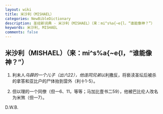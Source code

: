 ```yaml
---
layout: wiki
title: 米沙利（MISHAEL）
categories: NewBibleDictionary
description: 圣经新词典 - 米沙利（MISHAEL）（来：mi^s%a{~e{l，“谁能像神？”）
keywords: 米沙利, MISHAEL
comments: false
---
```


## 米沙利（MISHAEL）（来：mi^s%a{~e{l，“谁能像神？”）

1. 利未人*乌薛的一个儿子（出六22），他连同兄弟*以利撒反，将亵渎圣坛后被杀的拿答和亚比户的尸体抬到营外（利十1-5）。

2. 但以理的一个同僚（但一6、11，等等；马加比壹书二59），他被巴比伦人改名为米煞（但一7）。

D.W.B.








